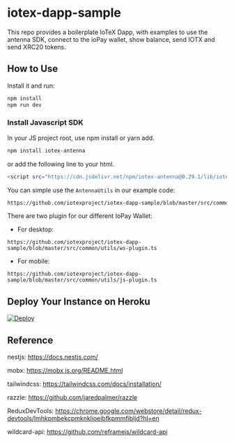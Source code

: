 # iotex-dapp-sample
This repo provides a boilerplate IoTeX Dapp, with examples to use the antenna SDK, connect to the ioPay wallet, show balance, send IOTX and send XRC20 tokens.

## How to Use

Install it and run:

```bash
npm install
npm run dev
```
### Install Javascript SDK

In your JS project root, use npm install or yarn add.

```bash
npm install iotex-antenna
```

or add the following line to your html.

```bash
<script src="https://cdn.jsdelivr.net/npm/iotex-antenna@0.29.1/lib/iotex-antenna.browser.min.js"></script>
```


You can simple use the ``` AntennaUtils ``` in our example code:

```bash
https://github.com/iotexproject/iotex-dapp-sample/blob/master/src/common/utils/antanna.ts
```

There are two plugin for our different IoPay Wallet:

* For desktop: 

```
https://github.com/iotexproject/iotex-dapp-sample/blob/master/src/common/utils/ws-plugin.ts
```

* For mobile:  

```
https://github.com/iotexproject/iotex-dapp-sample/blob/master/src/common/utils/js-plugin.ts
```

## Deploy Your Instance on Heroku

<a href="https://heroku.com/deploy?template=https://github.com/iotexproject/iotex-dapp-sample">
  <img src="https://www.herokucdn.com/deploy/button.svg" alt="Deploy">
</a>


## Reference

nestjs: https://docs.nestjs.com/

mobx: https://mobx.js.org/README.html

tailwindcss: https://tailwindcss.com/docs/installation/

razzle: https://github.com/jaredpalmer/razzle

ReduxDevTools: https://chrome.google.com/webstore/detail/redux-devtools/lmhkpmbekcpmknklioeibfkpmmfibljd?hl=en

wildcard-api: https://github.com/reframejs/wildcard-api
